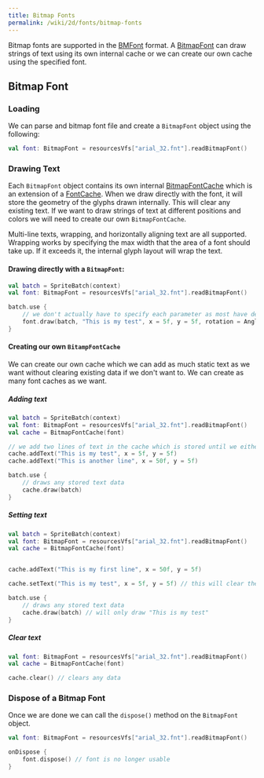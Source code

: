 ```yaml
---
title: Bitmap Fonts
permalink: /wiki/2d/fonts/bitmap-fonts
---
```


Bitmap fonts are supported in the [BMFont](https://www.angelcode.com/products/bmfont/) format. A [BitmapFont](https://github.com/littlektframework/littlekt/blob/master/core/src/commonMain/kotlin/com/lehaine/littlekt/graphics/font/BitmapFont.kt) can draw strings of text using its own internal cache or we can create our own cache using the specified font.

## Bitmap Font

### Loading

We can parse and bitmap font file and create a `BitmapFont` object using the following:

```kotlin
val font: BitmapFont = resourcesVfs["arial_32.fnt"].readBitmapFont()
```

### Drawing Text

Each `BitmapFont` object contains its own internal [BitmapFontCache](https://github.com/littlektframework/littlekt/blob/master/core/src/commonMain/kotlin/com/lehaine/littlekt/graphics/font/BitmapFontCache.kt) which is an extension of a [FontCache](https://github.com/littlektframework/littlekt/blob/master/core/src/commonMain/kotlin/com/lehaine/littlekt/graphics/font/FontCache.kt). When we draw directly with the font, it will store the geometry of the glyphs drawn internally. This will clear any existing text. If we want to draw strings of text at different positions and colors we will need to create our own `BitmapFontCache`.

Multi-line texts, wrapping, and horizontally aligning text are all supported. Wrapping works by specifying the max width that the area of a font should take up. If it exceeds it, the internal glyph layout will wrap the text.

#### Drawing directly with a `BitmapFont`:

```kotlin
val batch = SpriteBatch(context)
val font: BitmapFont = resourcesVfs["arial_32.fnt"].readBitmapFont()

batch.use {
    // we don't actually have to specify each parameter as most have default options.
    font.draw(batch, "This is my test", x = 5f, y = 5f, rotation = Angle.ZERO, color = Color.WHITE, targetWidth = 0f, align = HAlign.LEFT, wrap = false)
}
```

#### Creating our own `BitampFontCache`

We can create our own cache which we can add as much static text as we want without clearing existing data if we don't want to. We can create as many font caches as we want.

##### Adding text

```kotlin
val batch = SpriteBatch(context)
val font: BitmapFont = resourcesVfs["arial_32.fnt"].readBitmapFont()
val cache = BitmapFontCache(font)

// we add two lines of text in the cache which is stored until we either call 'setText' or 'clear'
cache.addText("This is my test", x = 5f, y = 5f)
cache.addText("This is another line", x = 50f, y = 5f)

batch.use {
    // draws any stored text data
    cache.draw(batch)
}
```

##### Setting text

```kotlin
val batch = SpriteBatch(context)
val font: BitmapFont = resourcesVfs["arial_32.fnt"].readBitmapFont()
val cache = BitmapFontCache(font)


cache.addText("This is my first line", x = 50f, y = 5f)

cache.setText("This is my test", x = 5f, y = 5f) // this will clear the data from the 'addText' method.

batch.use {
    // draws any stored text data
    cache.draw(batch) // will only draw "This is my test"
}
```

##### Clear text

```kotlin
val font: BitmapFont = resourcesVfs["arial_32.fnt"].readBitmapFont()
val cache = BitmapFontCache(font)

cache.clear() // clears any data
```

### Dispose of a Bitmap Font

Once we are done we can call the `dispose()` method on the `BitmapFont` object.

```kotlin
val font: BitmapFont = resourcesVfs["arial_32.fnt"].readBitmapFont()

onDispose {
    font.dispose() // font is no longer usable
}
```
